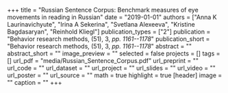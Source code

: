 +++
title = "Russian Sentence Corpus: Benchmark measures of eye movements in reading in Russian"
date = "2019-01-01"
authors = ["Anna K Laurinavichyute", "Irina A Sekerina", "Svetlana Alexeeva", "Kristine Bagdasaryan", "Reinhold Kliegl"]
publication_types = ["2"]
publication = "Behavior research methods, (51), 3, _pp. 1161--1178_"
publication_short = "Behavior research methods, (51), 3, _pp. 1161--1178_"
abstract = ""
abstract_short = ""
image_preview = ""
selected = false
projects = []
tags = []
url_pdf = "media/Russian_Sentence_Corpus.pdf"
url_preprint = ""
url_code = ""
url_dataset = ""
url_project = ""
url_slides = ""
url_video = ""
url_poster = ""
url_source = ""
math = true
highlight = true
[header]
image = ""
caption = ""
+++
